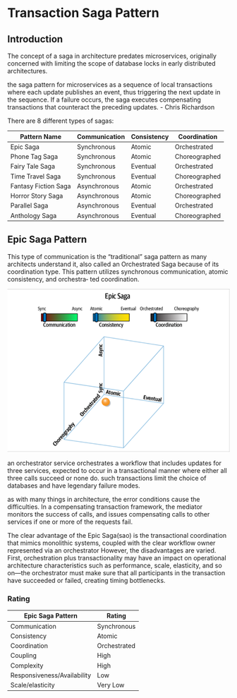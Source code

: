 # Transaction Saga Pattern

## Introduction

The concept of a saga in architecture predates microservices, originally concerned with limiting the scope of database locks in early distributed architectures.

the saga pattern for microservices as a sequence of local transactions where each update publishes an event, thus triggering the next update in the sequence. If a failure occurs, the saga executes compensating transactions that counteract the preceding updates. - Chris Richardson

There are 8 different types of sagas:

<!-- a table with 9 row and 4 columns  -->
| Pattern Name | Communication | Consistency | Coordination |
| --- | --- | --- | --- |
| Epic Saga | Synchronous | Atomic | Orchestrated |
| Phone Tag Saga | Synchronous | Atomic | Choreographed |
| Fairy Tale Saga | Synchronous | Eventual | Orchestrated |
| Time Travel Saga | Synchronous | Eventual | Choreographed |
| Fantasy Fiction Saga | Asynchronous | Atomic | Orchestrated |
| Horror Story Saga | Asynchronous | Atomic | Choreographed |
| Parallel Saga | Asynchronous | Eventual | Orchestrated |
| Anthology Saga | Asynchronous | Eventual | Choreographed |

## Epic Saga Pattern

This type of communication is the “traditional” saga pattern as many architects understand it, also called an Orchestrated Saga because of its coordination type. This pattern utilizes synchronous communication, atomic consistency, and orchestra‐ ted coordination.

![Epic Saga Pattern](./images/epic-saga.png)

an orchestrator service orchestrates a workflow that includes updates for three services, expected to occur in a transactional manner where either all three calls succeed or none do.
such transactions limit the choice of databases and have legendary failure modes.

as with many things in architecture, the error conditions cause the difficulties. In a compensating transaction framework, the mediator monitors the success of calls, and issues compensating calls to other services if one or more of the requests fail.

The clear advantage of the Epic Saga(sao) is the transactional coordination that mimics monolithic systems, coupled with the clear workflow owner represented via an orchestrator However, the disadvantages are varied. First, orchestration plus transactionality may have an impact on operational architecture characteristics such as performance, scale, elasticity, and so on—the orchestrator must make sure that all participants in the transaction have succeeded or failed, creating timing bottlenecks.

### Rating

| Epic Saga Pattern | Rating |
| --- | --- |
| Communication | Synchronous |
| Consistency | Atomic |
| Coordination | Orchestrated |
| Coupling | High |
| Complexity | High |
| Responsiveness/Availability | Low |
| Scale/elasticity | Very Low |
